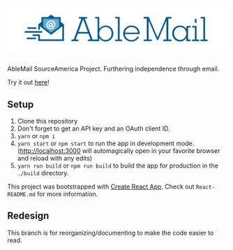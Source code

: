 # ![AbleMail](public/logo-blue.png)
AbleMail SourceAmerica Project. Furthering independence through email.

Try it out [here](https://theamazingness.github.io/ablemail)!

## Setup
1. Clone this repository
2. Don't forget to get an API key and an OAuth client ID.
3. `yarn` or `npm i`
4. `yarn start` or `npm start` to run the app in development mode. ([http://localhost:3000](http://localhost:3000) will automagically open in your favorite browser and reload with any edits)
5. `yarn run build` or `npm run build` to build the app for production in the `./build` directory.

This project was bootstrapped with [Create React App](https://github.com/facebook/create-react-app). Check out `React-README.md` for more information.

## Redesign
This branch is for reorganizing/documenting to make the code easier to read.
